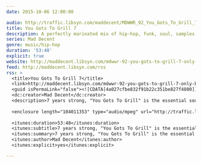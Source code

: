 ```yaml
---
date: 2015-10-06 12:00:00

audio: http://traffic.libsyn.com/maddecent/MDWWR_92_You_Gots_To_Grill_7_-_Only_Built_4_Kielbasa_Linx.mp3
title: You Gots To Grill 7
description: A perfectly marinated mix of hip-hop, funk, soul, samples and a few new flavors to keep the party on till the break of dawn.
series: Mad Decent
genre: music/hip-hop
duration: '53:48'
explicit: true
website: http://maddecent.libsyn.com/mdwwr-92-you-gots-to-grill-7-only-built-4-kielbasa-linx
feed: http://maddecent.libsyn.com/rss
rss: >
  <title>You Gots To Grill 7</title>
  <link>http://maddecent.libsyn.com/mdwwr-92-you-gots-to-grill-7-only-built-4-kielbasa-linx</link>
  <guid isPermaLink="false"><![CDATA[4a027cfbe832f91b22c351be827f4800]]></guid>
  <dc:creator>Mad Decent</dc:creator>
  <description>7 years strong, "You Gots To Grill" is the essential soundtrack for your backyard BBQs. Inspired by the cookout in Dr. Dre's "Nuthin' But A G Thang" video, it delivers a perfectly marinated mix of hip-hop, funk, soul, samples and a few new flavors to keep the party on till the break of dawn. Put a fresh crease in your khaki suit and make yourself a plate.</description>
  
  <enclosure length="104011353" type="audio/mpeg" url="http://traffic.libsyn.com/maddecent/MDWWR_92_You_Gots_To_Grill_7_-_Only_Built_4_Kielbasa_Linx.mp3" />
  
  <itunes:duration>53:48</itunes:duration>
  <itunes:subtitle>7 years strong, "You Gots To Grill" is the essential soundtrack for your backyard BBQs.</itunes:subtitle>
  <itunes:summary>7 years strong, "You Gots To Grill" is the essential soundtrack for your backyard BBQs. Inspired by the cookout in Dr. Dre's "Nuthin' But A G Thang" video, it delivers a perfectly marinated mix of hip-hop, funk, soul, samples and a few new flavors to keep the party on till the break of dawn. Put a fresh crease in your khaki suit and make yourself a plate.</itunes:summary>
  <itunes:author>Mad Decent</itunes:author>
  <itunes:explicit>yes</itunes:explicit>

---
```

